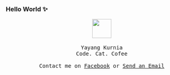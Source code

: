 ### Hello World ✨

<p align="center">
  <img src="https://user-images.githubusercontent.com/5679180/79618120-0daffb80-80be-11ea-819e-d2b0fa904d07.gif" width="50px">
  <br><br>
  <samp>
    Yayang Kurnia<br>
    Code. Cat. Cofee
     <br><br>Contact me on <a href="https://web.facebook.com/y21kurnia">Facebook</a> or <a href="mailto:y21kurnia@gmail.com">Send an Email</a>
  </samp>
</p>
